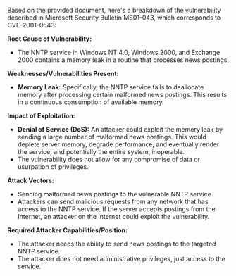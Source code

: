 Based on the provided document, here's a breakdown of the vulnerability described in Microsoft Security Bulletin MS01-043, which corresponds to CVE-2001-0543:

**Root Cause of Vulnerability:**
- The NNTP service in Windows NT 4.0, Windows 2000, and Exchange 2000 contains a memory leak in a routine that processes news postings.

**Weaknesses/Vulnerabilities Present:**
- **Memory Leak:** Specifically, the NNTP service fails to deallocate memory after processing certain malformed news postings. This results in a continuous consumption of available memory.

**Impact of Exploitation:**
- **Denial of Service (DoS):** An attacker could exploit the memory leak by sending a large number of malformed news postings. This would deplete server memory, degrade performance, and eventually render the service, and potentially the entire system, inoperable.
- The vulnerability does not allow for any compromise of data or usurpation of privileges.

**Attack Vectors:**
- Sending malformed news postings to the vulnerable NNTP service.
- Attackers can send malicious requests from any network that has access to the NNTP service. If the server accepts postings from the Internet, an attacker on the Internet could exploit the vulnerability.

**Required Attacker Capabilities/Position:**
- The attacker needs the ability to send news postings to the targeted NNTP service.
- The attacker does not need administrative privileges, just access to the service.